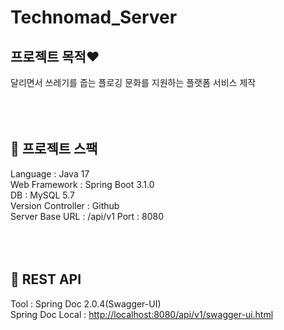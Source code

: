# Technomad_Server
## 프로젝트 목적❤️
달리면서 쓰레기를 줍는 플로깅 문화를 지원하는 플랫폼 서비스 제작
<br/><br/><br/><br/>


## 🤘 프로젝트 스팩
Language : Java 17<br/>
Web Framework : Spring Boot 3.1.0<br/>
DB : MySQL 5.7<br/>
Version Controller : Github<br/>
Server Base URL : /api/v1
Port : 8080
<br/><br/><br/><br/>


## 🤘 REST API
Tool : Spring Doc 2.0.4(Swagger-UI)<br/>
Spring Doc Local : [http://localhost:8080/api/v1/swagger-ui.html](http://localhost:8080/api/v1/swagger-ui.html)
